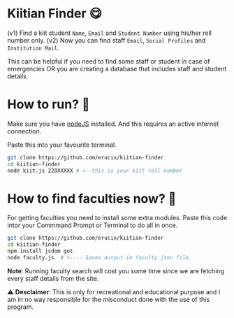 # Kiitian Finder 😋
(v1) Find a kiit student `Name`, `Email` and `Student Number` using his/her roll number only.
(v2) Now you can find staff `Email`, `Social Profiles` and `Institution Mail`.

This can be helpful if you need to find some staff or student in case of emergencies OR you are creating a database that includes staff and student details.

# How to run? 🤨

Make sure you have <a href="https://nodejs.org/en">nodeJS</a> installed. And this requires an active internet connection.

Paste this into your favourite terminal.
```bash
git clone https://github.com/erucix/kiitian-finder
cd kiitian-finder
node kiit.js 220XXXXX # <--this is your kiit roll number
```

# How to find faculties now? 🤨

For getting faculties you need to install some extra modules. Paste this code intor your Commmand Prompt or Terminal to do all in once.
```bash
git clone https://github.com/erucix/kiitian-finder
cd kiitian-finder
npm install jsdom got
node faculty.js  # <---- Saves output in faculty.json file.
```
**Note**: Running faculty search will cost you some time since we are fetching every staff details from the site. 

⚠️ **Desclaimer**: This is only for recreational and educational purpose and I am in no way responsible for the misconduct done with the use of this program.
